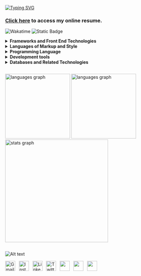 <!DOCTYPE html>
<html lang="pt-br">
<head>
    <meta charset="UTF-8">
    <meta name="viewport" content="width=device-width, initial-scale=1">
    <link rel="stylesheet" type="text/css" href="estilo.css">
</head>
<body>

[![Typing SVG](https://readme-typing-svg.demolab.com?font=Fira+Code&pause=1000&multiline=true&random=false&width=800&lines=%E2%95%90%E2%95%90%E2%95%90%E2%95%90%E2%95%90%E2%95%90%E2%95%90%E2%95%90%E2%95%90%E2%95%90%E2%95%90%E2%95%90%E2%95%90%E2%95%90%E2%95%90%E2%95%90%E2%95%90%E2%95%90%E2%95%90%E2%95%90%E2%95%90%E2%95%90%E2%95%90%E2%95%90%E2%95%90+Hy%2C++I'm+Al%C3%AA!+%E2%98%BB+%E2%95%90%E2%95%90%E2%95%90%E2%95%90%E2%95%90%E2%95%90%E2%95%90%E2%95%90%E2%95%90%E2%95%90%E2%95%90%E2%95%90%E2%95%90%E2%95%90%E2%95%90%E2%95%90%E2%95%90%E2%95%90%E2%95%90%E2%95%90%E2%95%90%E2%95%90%E2%95%90%E2%95%90;%E2%95%90%E2%95%90%E2%95%90%E2%95%90%E2%95%90%E2%95%90%E2%95%90%E2%95%90%E2%95%90%E2%95%90%E2%95%90%E2%95%90%E2%95%90%E2%95%90+Java+and+Python+development+student!++%E2%95%90%E2%95%90%E2%95%90%E2%95%90%E2%95%90%E2%95%90%E2%95%90%E2%95%90%E2%95%90%E2%95%90%E2%95%90%E2%95%90%E2%95%90)](https://git.io/typing-svg)
### [Click here](https://alexandrelorena.github.io/index.html) to access my online resume.


<!-- CHECKBOX

- [ ] checkbox
* [X] checkbox
- [X] checkbox
+ [X] checkbox -->

<p>
  <a href="https://wakatime.com/@53fb849d-9501-4f2c-90d1-a4aeaa90ef65" style="text-decoration: none;">
    <img src="https://wakatime.com/badge/user/53fb849d-9501-4f2c-90d1-a4aeaa90ef65.svg" alt="Wakatime"></a>
  <a href="https://github.com/alexandrelorena?tab=repositories" style="text-decoration: none;">
    <img alt="Static Badge" src="https://img.shields.io/badge/angular%20%7C%20bootstrap4%20%7C%20%20django%20%7C%20java%20%7C%20js%20%7C%20mysql%20%7C%20%20postgres%20%7C%20python%20%7C%20spring%20%7C%20typescript%20%7C-%3E%20developer%20__-blue?style=flat">
  </a>
</p>

<!-- > [!NOTE]
> Useful information that users should know, even when skimming content.

> [!TIP]
> Helpful advice for doing things better or more easily.

> [!IMPORTANT]
> Key information users need to know to achieve their goal.

> [!WARNING]
> Urgent info that needs immediate user attention to avoid problems.

> [!CAUTION]
> Advises about risks or negative outcomes of certain actions.x'x'' -->

<!-- <span style="color:yellow;">Este é um texto amarelo.</span> -->

 <details> 
 <summary><strong>Frameworks and Front End Technologies</strong></summary>
 <br>
 <div>
  <a href="https://github.com/alexandrelorena/SuperPecas.git" style="text-decoration: none;"><img src="https://skillicons.dev/icons?i=spring" alt="Springboot" height="45"></a>&nbsp; 
  <a href="https://github.com/alexandrelorena/SuperPecas.git" style="text-decoration: none;"><img src="https://skillicons.dev/icons?i=angular" alt="Angular" height="45"></a>&nbsp; 
  <a href="" style="text-decoration: none;"><img src="https://skillicons.dev/icons?i=django" alt="Django" height="45"></a>&nbsp;
  <a href="" style="text-decoration: none;"><img src="https://skillicons.dev/icons?i=react" alt="React" height="45"></a> 
</div>
</details>


<!-- 
<div style="width: 780;">
    <hr style="height: 3; background-color: #373e48;">
</div> -->

 <details> 
 <summary><strong>Languages of Markup and Style</strong></summary>
 <br>
<div>
  <a href="https://github.com/alexandrelorena/alexandrelorena.github.io" style="text-decoration: none;"><img src="https://skillicons.dev/icons?i=html" alt="HTML" height="45"></a>&nbsp; 
  <a href="https://github.com/alexandrelorena/alexandrelorena.github.io" style="text-decoration: none;"><img src="https://skillicons.dev/icons?i=css" alt="CSS" height="45"></a>&nbsp;  
  <a href=""style="text-decoration: none;"><img src="https://skillicons.dev/icons?i=bootstrap" alt="Bootstrap" height="45"></a>&nbsp;
  <a href="https://github.com/alexandrelorena/alexandrelorena.github.io" style="text-decoration: none;"><img src="https://skillicons.dev/icons?i=markdown" alt="markdown" height="45"></a>&nbsp; 
</div>
</details>

<!-- <div style="width: 780;">
    <hr style="height: 3; background-color: #373e48;">
</div> -->

 <details> 
 <summary><strong>Programming Language</strong></summary>
 <br>
<div>
  <a href="https://github.com/alexandrelorena/Python" style="text-decoration: none;"><img src="https://skillicons.dev/icons?i=python" alt="Python" height="45"></a>&nbsp;
  <a href="https://github.com/alexandrelorena/JavaEssencial" style="text-decoration: none;"><img src="https://skillicons.dev/icons?i=java" alt="Java" height="45"></a>&nbsp; 
  <a href="https://github.com/alexandrelorena?tab=repositories" style="text-decoration: none;"><img src="https://skillicons.dev/icons?i=javascript" alt="JavaScript" height="45"></a>&nbsp; 
  <a href="https://github.com/alexandrelorena/SuperPecas.git" style="text-decoration: none;"><img src="https://skillicons.dev/icons?i=typescript" alt="TypeScript" height="45"></a>
</div>
</details>

<!-- <div style="width: 780;">
    <hr style="height: 3; background-color: #373e48;">
</div> -->

 <details> 
 <summary><strong>Development tools</strong></summary>
 <br>
<div>
  <a href="https://github.com/alexandrelorena/SuperPecas.git" style="text-decoration: none;"><img src="https://skillicons.dev/icons?i=maven" alt="Maven" height="45"></a>&nbsp; 
  <a href="https://github.com/alexandrelorena/SuperPecas.git" style="text-decoration: none;"><img src="https://skillicons.dev/icons?i=hibernate" alt="Hibernate" height="45"></a>&nbsp; 
  <a href="" style="text-decoration: none;"><img src="https://skillicons.dev/icons?i=git" alt="Git" height="45"></a>&nbsp; 
  <a href="" style="text-decoration: none;"><img src="https://skillicons.dev/icons?i=idea" alt="Idea" height="45"></a>&nbsp; 
  <a href="" style="text-decoration: none;"><img src="https://skillicons.dev/icons?i=eclipse" alt="Eclipse" height="45"></a>&nbsp; 
  <a href="" style="text-decoration: none;"><img src="https://skillicons.dev/icons?i=vscode" alt="VSCode" height="45"></a>&nbsp;
  <a href="" style="text-decoration: none;"><img src="https://skillicons.dev/icons?i=pycharm" alt="Pycharm" height="45"></a>
</div>
</details>

<!-- <div style="width: 780;">
    <hr style="height: 3; background-color: #373e48;">
</div> -->

 <details> 
 <summary><strong>Databases and Related Technologies</strong></summary>
 <br>
<div>
  <a href="https://github.com/alexandrelorena/SuperPecas.git" style="text-decoration: none;"><img src="https://skillicons.dev/icons?i=azure" alt="Azure" height="45"></a>&nbsp; 
  <a href="" style="text-decoration: none;"><img src="https://skillicons.dev/icons?i=aws" alt="AWS" height="45"></a>&nbsp; 
  <a href="" style="text-decoration: none;"><img src="https://skillicons.dev/icons?i=sqlite" alt="SQLite" height="45"></a>&nbsp; 
  <a href="https://github.com/alexandrelorena/SuperPecas.git" style="text-decoration: none;"><img src="https://skillicons.dev/icons?i=mysql" alt="MySQL" height="45"></a>&nbsp; 
  <a href="" style="text-decoration: none;"><img src="https://skillicons.dev/icons?i=postgres" alt="PostgreSQL" height="45"></a>&nbsp; 
  <a href="" style="text-decoration: none;"><img src="https://skillicons.dev/icons?i=mongodb" alt="MongoDB" height="45"></a>&nbsp; 
  <a href="https://github.com/alexandrelorena/SuperPecas.git" style="text-decoration: none;"><img src="https://skillicons.dev/icons?i=docker" alt="Docker" height="45"></a>&nbsp;
  <a href="" style="text-decoration: none;"><img src="https://skillicons.dev/icons?i=nodejs" alt="Node.js" height="45"></a>
</div>
</details>

<!-- <div style="width: 780;">
    <hr style="height: 3; background-color: #373e48;">
</div> -->
<!--
[![My Skills](https://skillicons.dev/icons?i=git,java,php,python,css,html,javascript,markdown,idea,eclipse,vscode,django,bootstrap,sqlite,mysql,mongodb,nodejs,aws,&perline=14)](https://skillicons.dev)
-->

<!-- <img src="https://i.imgur.com/h1q7oo1.jpg" width="780" height="5"> -->

<img src="https://i.imgur.com/h1q7oo1.jpg" width="780" height="1"><br>

<div>
  <img src="https://github-readme-stats.vercel.app/api/wakatime?username=@alexandrelorena&v=2&theme=react" height="208" alt="languages graph"/>
  <img src="https://github-readme-stats.vercel.app/api/top-langs?username=alexandrelorena&locale=en&hide_title=false&layout=compact&card_width=320&langs_count=5&theme=react&hide_border=false&order=2" height="208" alt="languages graph" />
  <br>
  <!-- <img src="https://github-readme-stats.vercel.app/api?username=alexandrelorena&hide_title=false&hide_rank=false&show_icons=true&include_all_commits=true&count_private=true&disable_animations=false&theme=react&locale=en&hide_border=false&order=1" height="330" alt="stats graph"/> -->

  <img src="https://github-readme-stats.vercel.app/api?username=alexandrelorena&hide_title=false&hide_rank=false&show_icons=true&include_all_commits=true&count_private=true&disable_animations=false&theme=react&locale=en&hide_border=false&order=1&bg_color=00000000&icon_color=EE6C4D&text_color=98C1D9&title_color=FFFFFF&border_color=444444" height="330" alt="stats graph"/>
</div>


  <!-- <img src="https://github-readme-stats.vercel.app/api?username=alexandrelorena&hide_title=false&hide_rank=false&show_icons=true&include_all_commits=true&count_private=true&disable_animations=false&theme=react&locale=en&hide_border=false&order=1&bg_color=00000000&icon_color=FF7B72&text_color=586069&title_color=F0F6FC&border_color=444444" height="330" alt="stats graph"/> -->

 <!-- <img src="https://github-readme-stats.vercel.app/api?username=alexandrelorena&hide_title=false&hide_rank=false&show_icons=true&include_all_commits=true&count_private=true&disable_animations=false&theme=react&locale=en&hide_border=false&order=1&bg_color=00000000&icon_color=FFD700&text_color=F0F6FC&title_color=FFD700&border_color=444444" height="330" alt="stats graph"/>

 <img src="https://github-readme-stats.vercel.app/api?username=alexandrelorena&hide_title=false&hide_rank=false&show_icons=true&include_all_commits=true&count_private=true&disable_animations=false&theme=react&locale=en&hide_border=false&order=1&bg_color=00000000&icon_color=FF7B72&text_color=586069&title_color=FFD700&border_color=444444" height="330" alt="stats graph"/> -->





<img src="https://i.imgur.com/h1q7oo1.jpg" width="780" height="1"><br>

<!-- https://github-readme-stats.vercel.app/api?username=alexandrelorena&hide_title=false&hide_rank=false&show_icons=true&include_all_commits=true&count_private=true&disable_animations=false&theme=react&locale=en&hide_border=false&order=1 -->


![Alt text](https://spotify-recently-played-readme.vercel.app/api?user=22auh44sgodxcezzorqr3pmsy&width=780)

<div>
  <a href="mailto:alexandre.lorena@gmail.com" style="text-decoration: none;">
    <img src="https://cdn.simpleicons.org/gmail" alt="Gmail" width="32" height="32"></a>&nbsp;&nbsp;
  <a href="https://www.instagram.com/alexandre_lorena/" style="text-decoration: none;">
    <img src="https://cdn.simpleicons.org/instagram" alt="Instagram" width="32" height="32"></a>&nbsp;&nbsp;
  <a href="https://www.linkedin.com/in/alexandreluizlorena/" style="text-decoration: none;">
    <img src="https://cdn.simpleicons.org/linkedin" alt="LinkedIn" width="32" height="32"></a>&nbsp;&nbsp;
  <a href="https://twitter.com/alefaith" style="text-decoration: none;">
    <img src="https://cdn.simpleicons.org/twitter" alt="Twitter" width="32" height="32"></a>&nbsp;&nbsp;
  <a href="https://www.youtube.com/@alefaith2008/featured" style="text-decoration: none;">
    <img src="https://cdn.simpleicons.org/youtube" width="32" height="32"></a>&nbsp;&nbsp;
  <a href="https://steamcommunity.com/id/alexandrelorena/" style="text-decoration: none;">
    <img src="https://cdn.simpleicons.org/steam/gray" width="32" height="32"></a>&nbsp;&nbsp;
  <a href="https://discord.com/channels/alelorena" style="text-decoration: none;">
    <img src="https://cdn.simpleicons.org/discord" width="32" height="32"></a>
</div>

</body>
</html>
